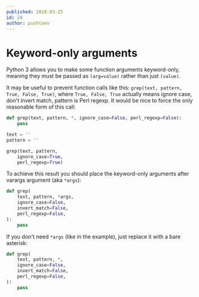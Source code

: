 ```yaml
---
published: 2018-03-25
id: 24
author: pushtaev
---
```


# Keyword-only arguments

Python 3 allows you to make some function arguments keyword-only, meaning they must be passed as `(arg=value)` rather than just `(value)`.

It may be useful to prevent function calls like this: `grep(text, pattern, True, False, True)`, where `True, False, True` actually means ignore case, don't invert match, pattern is Perl regexp.
It would be nice to force the only reasonable form of this call:

```python {hide}
def grep(text, pattern, *, ignore_case=False, perl_regexp=False):
    pass

text = ''
pattern = ''
```

```python {continue}
grep(text, pattern,
    ignore_case=True,
    perl_regexp=True)
```

To achieve this result you should place the keyword-only arguments after varargs argument (aka `*args`):

```python
def grep(
    text, pattern, *args,
    ignore_case=False,
    invert_match=False,
    perl_regexp=False,
):
    pass
```

If you don't need `*args` (like in the example), just replace it with a bare asterisk:

```python
def grep(
    text, pattern, *,
    ignore_case=False,
    invert_match=False,
    perl_regexp=False,
):
    pass
```
